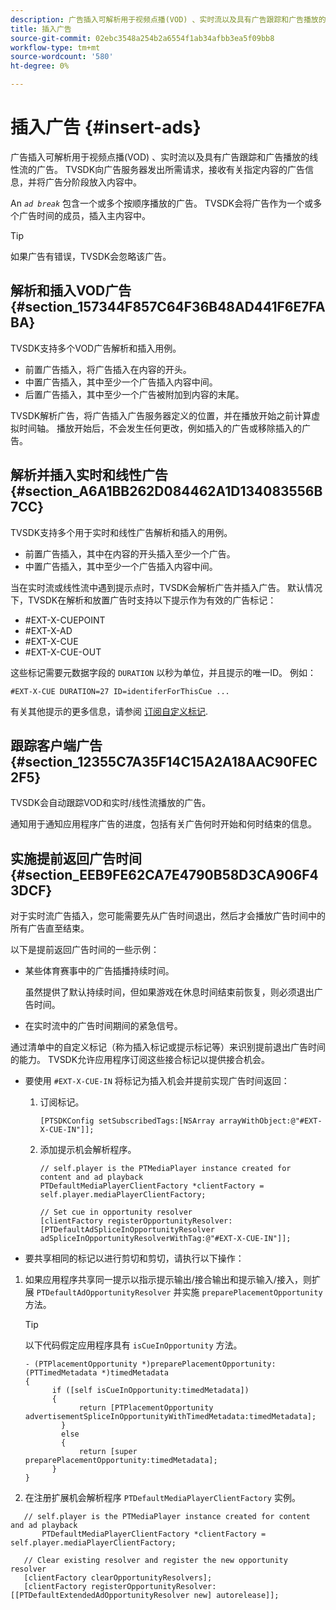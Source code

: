 ```yaml
---
description: 广告插入可解析用于视频点播(VOD) 、实时流以及具有广告跟踪和广告播放的线性流的广告。 TVSDK向广告服务器发出所需请求，接收有关指定内容的广告信息，并将广告分阶段放入内容中。
title: 插入广告
source-git-commit: 02ebc3548a254b2a6554f1ab34afbb3ea5f09bb8
workflow-type: tm+mt
source-wordcount: '580'
ht-degree: 0%

---
```


# 插入广告 {#insert-ads}

广告插入可解析用于视频点播(VOD) 、实时流以及具有广告跟踪和广告播放的线性流的广告。 TVSDK向广告服务器发出所需请求，接收有关指定内容的广告信息，并将广告分阶段放入内容中。

An *`ad break`* 包含一个或多个按顺序播放的广告。 TVSDK会将广告作为一个或多个广告时间的成员，插入主内容中。

>[!TIP]
>
>如果广告有错误，TVSDK会忽略该广告。

## 解析和插入VOD广告 {#section_157344F857C64F36B48AD441F6E7FABA}

TVSDK支持多个VOD广告解析和插入用例。

* 前置广告插入，将广告插入在内容的开头。
* 中置广告插入，其中至少一个广告插入内容中间。
* 后置广告插入，其中至少一个广告被附加到内容的末尾。

TVSDK解析广告，将广告插入广告服务器定义的位置，并在播放开始之前计算虚拟时间轴。 播放开始后，不会发生任何更改，例如插入的广告或移除插入的广告。

## 解析并插入实时和线性广告 {#section_A6A1BB262D084462A1D134083556B7CC}

TVSDK支持多个用于实时和线性广告解析和插入的用例。

* 前置广告插入，其中在内容的开头插入至少一个广告。
* 中置广告插入，其中至少一个广告插入内容中间。

当在实时流或线性流中遇到提示点时，TVSDK会解析广告并插入广告。 默认情况下，TVSDK在解析和放置广告时支持以下提示作为有效的广告标记：

* #EXT-X-CUEPOINT
* #EXT-X-AD
* #EXT-X-CUE
* #EXT-X-CUE-OUT

这些标记需要元数据字段的 `DURATION` 以秒为单位，并且提示的唯一ID。 例如：

```
#EXT-X-CUE DURATION=27 ID=identiferForThisCue ... 
```

有关其他提示的更多信息，请参阅 [订阅自定义标记](../../tvsdk-3x-ios-prog/ios-3x-advertising/ios-3x-custom-tags-configure/ios-3x-custom-tags-subscribe.md).

## 跟踪客户端广告 {#section_12355C7A35F14C15A2A18AAC90FEC2F5}

TVSDK会自动跟踪VOD和实时/线性流播放的广告。

通知用于通知应用程序广告的进度，包括有关广告何时开始和何时结束的信息。

## 实施提前返回广告时间 {#section_EEB9FE62CA7E4790B58D3CA906F43DCF}

对于实时流广告插入，您可能需要先从广告时间退出，然后才会播放广告时间中的所有广告直至结束。

以下是提前返回广告时间的一些示例：

* 某些体育赛事中的广告插播持续时间。

  虽然提供了默认持续时间，但如果游戏在休息时间结束前恢复，则必须退出广告时间。
* 在实时流中的广告时间期间的紧急信号。

通过清单中的自定义标记（称为插入标记或提示标记等）来识别提前退出广告时间的能力。 TVSDK允许应用程序订阅这些接合标记以提供接合机会。

* 要使用 `#EXT-X-CUE-IN` 将标记为插入机会并提前实现广告时间返回：

   1. 订阅标记。

      ```
      [PTSDKConfig setSubscribedTags:[NSArray arrayWithObject:@"#EXT-X-CUE-IN"]];
      ```

   1. 添加提示机会解析程序。

      ```
      // self.player is the PTMediaPlayer instance created for content and ad playback 
      PTDefaultMediaPlayerClientFactory *clientFactory = self.player.mediaPlayerClientFactory; 
      
      // Set cue in opportunity resolver 
      [clientFactory registerOpportunityResolver:[PTDefaultAdSpliceInOpportunityResolver adSpliceInOpportunityResolverWithTag:@"#EXT-X-CUE-IN"]];
      ```

* 要共享相同的标记以进行剪切和剪切，请执行以下操作：

1. 如果应用程序共享同一提示以指示提示输出/接合输出和提示输入/接入，则扩展 `PTDefaultAdOpportunityResolver` 并实施 `preparePlacementOpportunity` 方法。

   >[!TIP]
   >
   >以下代码假定应用程序具有 `isCueInOpportunity` 方法。

   ```
   - (PTPlacementOpportunity *)preparePlacementOpportunity:(PTTimedMetadata *)timedMetadata 
   { 
         if ([self isCueInOpportunity:timedMetadata]) 
         { 
               return [PTPlacementOpportunity advertisementSpliceInOpportunityWithTimedMetadata:timedMetadata]; 
           } 
           else 
           { 
               return [super preparePlacementOpportunity:timedMetadata]; 
         } 
   }
   ```

1. 在注册扩展机会解析程序 `PTDefaultMediaPlayerClientFactory` 实例。

```
   // self.player is the PTMediaPlayer instance created for content and ad playback 
       PTDefaultMediaPlayerClientFactory *clientFactory = self.player.mediaPlayerClientFactory; 
             
   // Clear existing resolver and register the new opportunity resolver 
   [clientFactory clearOpportunityResolvers]; 
   [clientFactory registerOpportunityResolver:[[PTDefaultExtendedAdOpportunityResolver new] autorelease]];
```
